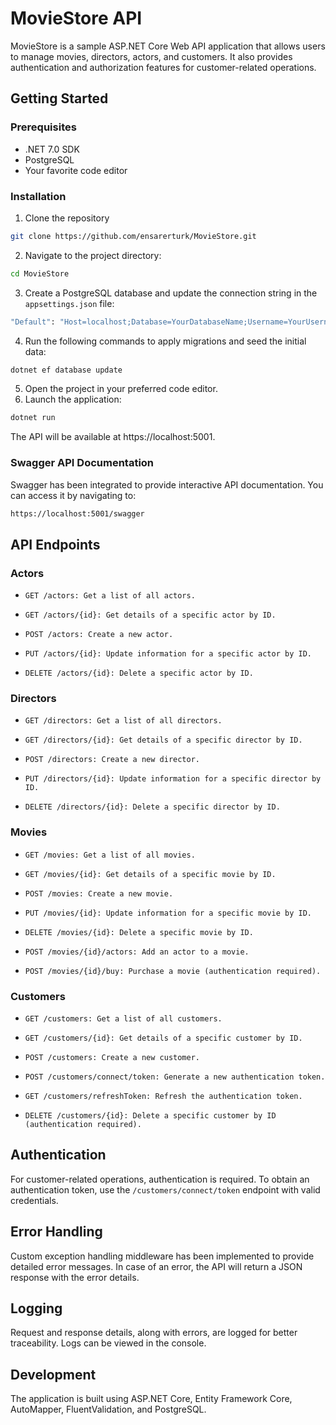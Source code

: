 ﻿# MovieStore API
MovieStore is a sample ASP.NET Core Web API application that allows users to manage movies, directors, actors, and customers. It also provides authentication and authorization features for customer-related operations.

## Getting Started
### Prerequisites
- .NET 7.0 SDK
- PostgreSQL
- Your favorite code editor

### Installation
1. Clone the repository
```bash
git clone https://github.com/ensarerturk/MovieStore.git
```
2. Navigate to the project directory:
```bash
cd MovieStore
```
3. Create a PostgreSQL database and update the connection string in the `appsettings.json` file:
```bash
"Default": "Host=localhost;Database=YourDatabaseName;Username=YourUsername;Password=YourPassword"
```
4. Run the following commands to apply migrations and seed the initial data:
```bash
dotnet ef database update
```
5. Open the project in your preferred code editor.
6. Launch the application:
```bash
dotnet run
```

The API will be available at https://localhost:5001.


### Swagger API Documentation
Swagger has been integrated to provide interactive API documentation. You can access it by navigating to:
```bash
https://localhost:5001/swagger
```
## API Endpoints
### Actors
- `GET /actors: Get a list of all actors.`

- `GET /actors/{id}: Get details of a specific actor by ID.`

- `POST /actors: Create a new actor.`

- `PUT /actors/{id}: Update information for a specific actor by ID.`

- `DELETE /actors/{id}: Delete a specific actor by ID.`

### Directors
- `GET /directors: Get a list of all directors.`

- `GET /directors/{id}: Get details of a specific director by ID.`

- `POST /directors: Create a new director.`

- `PUT /directors/{id}: Update information for a specific director by ID.`

- `DELETE /directors/{id}: Delete a specific director by ID.`

### Movies
- `GET /movies: Get a list of all movies.`

- `GET /movies/{id}: Get details of a specific movie by ID.`

- `POST /movies: Create a new movie.`

- `PUT /movies/{id}: Update information for a specific movie by ID.`

- `DELETE /movies/{id}: Delete a specific movie by ID.`

- `POST /movies/{id}/actors: Add an actor to a movie.`

- `POST /movies/{id}/buy: Purchase a movie (authentication required).`

### Customers
- `GET /customers: Get a list of all customers.`

- `GET /customers/{id}: Get details of a specific customer by ID.`

- `POST /customers: Create a new customer.`

- `POST /customers/connect/token: Generate a new authentication token.`

- `GET /customers/refreshToken: Refresh the authentication token.`

- `DELETE /customers/{id}: Delete a specific customer by ID (authentication required).`

## Authentication
For customer-related operations, authentication is required. To obtain an authentication token, use the `/customers/connect/token` endpoint with valid credentials.

## Error Handling
Custom exception handling middleware has been implemented to provide detailed error messages. In case of an error, the API will return a JSON response with the error details.

## Logging
Request and response details, along with errors, are logged for better traceability. Logs can be viewed in the console.

## Development
The application is built using ASP.NET Core, Entity Framework Core, AutoMapper, FluentValidation, and PostgreSQL.